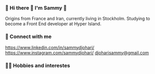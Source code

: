 ### :cherry_blossom: Hi there :wave: I'm Sammy :cherry_blossom:
Origins from France and Iran, currently living in Stockholm. Studying to become a Front End developer at Hyper Island.

### :love_letter: Connect with me
https://www.linkedin.com/in/sammydjohari/ https://www.instagram.com/sammydjohari/ djoharisammy@gmail.com 

### :motor_scooter::ramen: Hobbies and interestes

<!--
**sammydjohari/sammydjohari** is a ✨ _special_ ✨ repository because its `README.md` (this file) appears on your GitHub profile.

Here are some ideas to get you started:

- 🔭 I’m currently working on ...
- 🌱 I’m currently learning ...
- 👯 I’m looking to collaborate on ...
- 🤔 I’m looking for help with ...
- 💬 Ask me about ...
- 📫 How to reach me: ...
- 😄 Pronouns: ...
- ⚡ Fun fact: ...
-->
